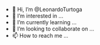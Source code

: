 - 👋 Hi, I’m @LeonardoTurtoga
- 👀 I’m interested in ...
- 🌱 I’m currently learning ...
- 💞️ I’m looking to collaborate on ...
- 📫 How to reach me ...

<!---
LeonardoTurtoga/LeonardoTurtoga is a ✨ special ✨ repository because its `README.md` (this file) appears on your GitHub profile.
You can click the Preview link to take a look at your changes.
--->
